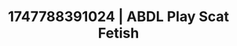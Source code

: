 ---
categories:
- Nude Olympics
- Pegging play
- Modesty
- Mid-century kink
- Hog tying
image: /assets/images/1747788391024.jpg
layout: post
seo:
  description: Featured content with high-quality Scat Fetish, ABDL Play. HD images
    available.
  keywords: Scat Fetish, ABDL Play
  og_image: /assets/images/1747788391024.jpg
  schema_type: VisualArtwork
tags:
- '#1747788391024'
- Scat Fetish
- ABDL Play
title: 1747788391024 | ABDL Play Scat Fetish
---